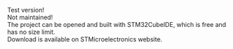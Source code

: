 Test version! <br>
Not maintained! <br>
The project can be opened and built with STM32CubeIDE, which is free and has no size limit.<br>
Download is available on STMicroelectronics website.

